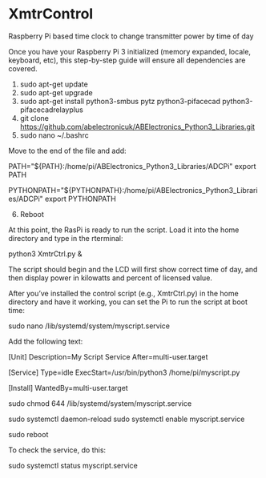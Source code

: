 # XmtrControl
Raspberry Pi based time clock to change transmitter power by time of day

Once you have your Raspberry Pi 3 initialized (memory expanded, locale, keyboard, etc), this
step-by-step guide will ensure all dependencies are covered.

1.	sudo apt-get update
2.	sudo apt-get upgrade
3.	sudo apt-get install python3-smbus pytz python3-pifacecad python3-pifacecadrelayplus
4.	git clone https://github.com/abelectronicuk/ABElectronics_Python3_Libraries.git
5.	sudo nano ~/.bashrc

Move to the end of the file and add:

PATH="${PATH}:/home/pi/ABElectronics_Python3_Libraries/ADCPi"
export PATH

PYTHONPATH="${PYTHONPATH}:/home/pi/ABElectronics_Python3_Libraries/ADCPi"
export PYTHONPATH

6.	Reboot

At this point, the RasPi is ready to run the script. Load it into the home directory and type in the rterminal:

python3 XmtrCtrl.py &

The script should begin and the LCD will first show correct time of day, and then display power in kilowatts and percent of licensed value.

After you’ve installed the control script (e.g., XmtrCtrl.py) in the home directory and have it working, you can set the Pi to run the script at boot time:

sudo nano /lib/systemd/system/myscript.service

Add the following text:

[Unit]
Description=My Script Service
After=multi-user.target

[Service]
Type=idle
ExecStart=/usr/bin/python3 /home/pi/myscript.py

[Install]
WantedBy=multi-user.target

sudo chmod 644 /lib/systemd/system/myscript.service

sudo systemctl daemon-reload
sudo systemctl enable myscript.service

sudo reboot

To check the service, do this:

sudo systemctl status myscript.service


